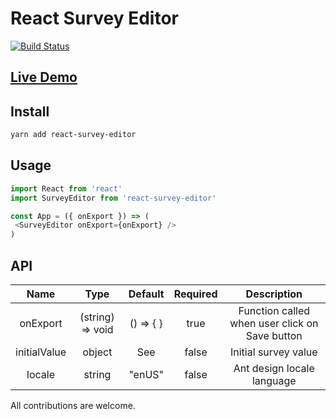 # React Survey Editor
[![Build Status](https://travis-ci.org/exced/react-survey-editor.svg?branch=master)](https://travis-ci.org/exced/react-survey-editor)

## [Live Demo](https://exced.github.io/react-survey-editor)

## Install

```bash
yarn add react-survey-editor
```

## Usage

```javascript
import React from 'react'
import SurveyEditor from 'react-survey-editor'

const App = ({ onExport }) => (
 <SurveyEditor onExport={onExport} />
)
```

## API

|    Name     |       Type       |       Default       | Required | Description |
| :----------:| :-------------:  | :-----------------: | :----------:| :------------:|
| onExport    | (string) => void | () => { }           | true |Function called when user click on Save button
| initialValue| object           | See | false | Initial survey value  |
| locale | string  | "enUS" | false | Ant design locale language |


All contributions are welcome.